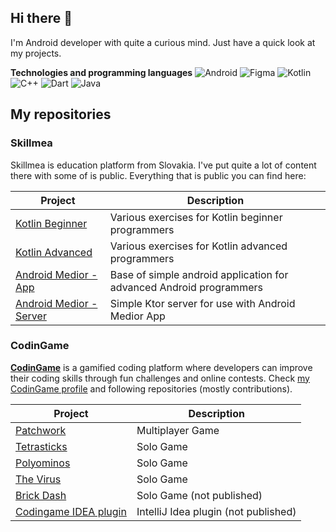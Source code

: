 
## Hi there 👋

I'm Android developer with quite a curious mind. Just have a quick look at my projects.

**Technologies and programming languages**
![Android](https://img.shields.io/badge/Android-3DDC84?style=for-the-badge&logo=android&logoColor=white) ![Figma](https://img.shields.io/badge/figma-%23F24E1E.svg?style=for-the-badge&logo=figma&logoColor=white) ![Kotlin](https://img.shields.io/badge/kotlin-%237F52FF.svg?style=for-the-badge&logo=kotlin&logoColor=white) ![C++](https://img.shields.io/badge/c++-%2300599C.svg?style=for-the-badge&logo=c%2B%2B&logoColor=white) ![Dart](https://img.shields.io/badge/dart-%230175C2.svg?style=for-the-badge&logo=dart&logoColor=white)  ![Java](https://img.shields.io/badge/java-%23ED8B00.svg?style=for-the-badge&logo=openjdk&logoColor=white)
## My repositories

### Skillmea
Skillmea is education platform from Slovakia. I've put quite a lot of content there with some of is public. Everything that is public you can find here:

| Project | Description |
|---------|-------------|
| [Kotlin Beginner](https://github.com/VizGhar/skillmea-kotlin-beginner)| Various exercises for Kotlin beginner programmers |
| [Kotlin Advanced](https://github.com/VizGhar/skillmea-kotlin-advanced)| Various exercises for Kotlin advanced programmers |
| [Android Medior - App](https://github.com/VizGhar/skillmea_medior_android_app)| Base of simple android application for advanced Android programmers |
| [Android Medior - Server](https://github.com/VizGhar/skillmea_medior_android_server)| Simple Ktor server for use with Android Medior App |

### CodinGame

[**CodinGame**](https://www.codingame.com/) is a gamified coding platform where developers can improve their coding skills through fun challenges and online contests. Check [my CodinGame profile](https://www.codingame.com/profile/c152bee9fe8dc90ac4f6b84505b59ebb9086993) and following repositories (mostly contributions).

| Project | Description |
|---------|-------------|
| [Patchwork](https://github.com/VizGhar/CG-Patchwork)| Multiplayer Game |
| [Tetrasticks](https://github.com/VizGhar/CG-Tetrasticks)| Solo Game |
| [Polyominos](https://github.com/VizGhar/CG-Polyominos)| Solo Game |
| [The Virus](https://github.com/VizGhar/CG-The-Virus)|Solo Game |
| [Brick Dash](https://github.com/VizGhar/CG-BreakOut)|Solo Game (not published) |
| [Codingame IDEA plugin](https://github.com/VizGhar/CG-idea_plugin)| IntelliJ Idea plugin (not published) |
